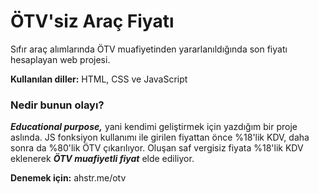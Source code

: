 # ÖTV'siz Araç Fiyatı

Sıfır araç alımlarında ÖTV muafiyetinden yararlanıldığında son fiyatı hesaplayan web projesi.

**Kullanılan diller:** HTML, CSS ve JavaScript

### Nedir bunun olayı?

**_Educational purpose,_** yani kendimi geliştirmek için yazdığım bir proje aslında. JS fonksiyon kullanımı ile girilen fiyattan önce %18'lik KDV, daha sonra da %80'lik ÖTV çıkarılıyor. Oluşan saf vergisiz fiyata %18'lik KDV eklenerek **_ÖTV muafiyetli fiyat_** elde ediliyor.

**Denemek için:** ahstr.me/otv
